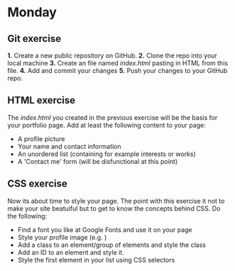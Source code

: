 # Monday

## Git exercise

**1.** Create a new public repository on GitHub.
**2.** Clone the repo into your local machine
**3.** Create an file named *index.html* pasting in HTML from this file.
**4.** Add and commit your changes
**5.** Push your changes to your GitHub repo.

## HTML exercise

The *index.html* you created in the previous exercise will be the basis for your portfolio page. Add at least the following content to your page:

* A profile picture
* Your name and contact information
* An unordered list (containing for example interests or works)
* A 'Contact me' form (will be disfunctional at this point)

## CSS exercise

Now its about time to style your page. The point with this exercise it not to make your site beatuiful but to get to know the concepts behind CSS. Do the following:

* Find a font you like at Google Fonts and use it on your page
* Style your profile image (e.g. )
* Add a class to an element/group of elements and style the class
* Add an ID to an element and style it.
* Style the first element in your list using CSS selectors